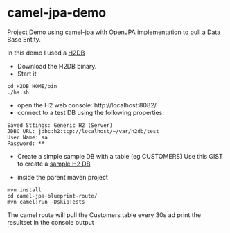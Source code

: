 # camel-jpa-demo
Project Demo using camel-jpa with OpenJPA implementation to pull a Data Base Entity.

In this demo I used a [H2DB](http://www.h2database.com/html/main.html)

* Download the H2DB binary.
* Start it
```
cd H2DB_HOME/bin
./hs.sh
```
* open the H2 web console: http://localhost:8082/
* connect to a test DB using the following properties:
```
Saved Sttings: Generic H2 (Server)
JDBC URL: jdbc:h2:tcp://localhost/~/var/h2db/test
User Name: sa
Password: **
```

* Create a simple sample DB with a table (eg CUSTOMERS)
Use this GIST to create a [sample H2 DB](https://gist.github.com/rafaeltuelho/f330f9ce75ecfbe99112)


* inside the parent maven project
```
mvn install
cd camel-jpa-blueprint-route/
mvn camel:run -DskipTests
```

The camel route will pull the Customers table every 30s ad print the resultset in the console output
